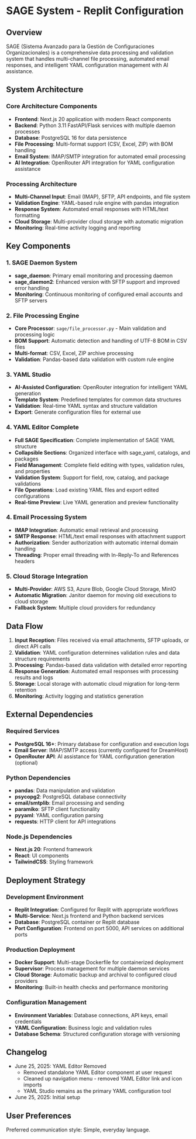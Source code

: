 # SAGE System - Replit Configuration

## Overview

SAGE (Sistema Avanzado para la Gestión de Configuraciones Organizacionales) is a comprehensive data processing and validation system that handles multi-channel file processing, automated email responses, and intelligent YAML configuration management with AI assistance.

## System Architecture

### Core Architecture Components

- **Frontend**: Next.js 20 application with modern React components
- **Backend**: Python 3.11 FastAPI/Flask services with multiple daemon processes
- **Database**: PostgreSQL 16 for data persistence
- **File Processing**: Multi-format support (CSV, Excel, ZIP) with BOM handling
- **Email System**: IMAP/SMTP integration for automated email processing
- **AI Integration**: OpenRouter API integration for YAML configuration assistance

### Processing Architecture

- **Multi-Channel Input**: Email (IMAP), SFTP, API endpoints, and file system
- **Validation Engine**: YAML-based rule engine with pandas integration
- **Response System**: Automated email responses with HTML/text formatting
- **Cloud Storage**: Multi-provider cloud storage with automatic migration
- **Monitoring**: Real-time activity logging and reporting

## Key Components

### 1. SAGE Daemon System
- **sage_daemon**: Primary email monitoring and processing daemon
- **sage_daemon2**: Enhanced version with SFTP support and improved error handling
- **Monitoring**: Continuous monitoring of configured email accounts and SFTP servers

### 2. File Processing Engine
- **Core Processor**: `sage/file_processor.py` - Main validation and processing logic
- **BOM Support**: Automatic detection and handling of UTF-8 BOM in CSV files
- **Multi-format**: CSV, Excel, ZIP archive processing
- **Validation**: Pandas-based data validation with custom rule engine

### 3. YAML Studio
- **AI-Assisted Configuration**: OpenRouter integration for intelligent YAML generation
- **Template System**: Predefined templates for common data structures
- **Validation**: Real-time YAML syntax and structure validation
- **Export**: Generate configuration files for external use

### 4. YAML Editor Complete
- **Full SAGE Specification**: Complete implementation of SAGE YAML structure
- **Collapsible Sections**: Organized interface with sage_yaml, catalogs, and packages
- **Field Management**: Complete field editing with types, validation rules, and properties
- **Validation System**: Support for field, row, catalog, and package validations
- **File Operations**: Load existing YAML files and export edited configurations
- **Real-time Preview**: Live YAML generation and preview functionality

### 4. Email Processing System
- **IMAP Integration**: Automatic email retrieval and processing
- **SMTP Response**: HTML/text email responses with attachment support
- **Authorization**: Sender authorization with automatic internal domain handling
- **Threading**: Proper email threading with In-Reply-To and References headers

### 5. Cloud Storage Integration
- **Multi-Provider**: AWS S3, Azure Blob, Google Cloud Storage, MinIO
- **Automatic Migration**: Janitor daemon for moving old executions to cloud storage
- **Fallback System**: Multiple cloud providers for redundancy

## Data Flow

1. **Input Reception**: Files received via email attachments, SFTP uploads, or direct API calls
2. **Validation**: YAML configuration determines validation rules and data structure requirements
3. **Processing**: Pandas-based data validation with detailed error reporting
4. **Response Generation**: Automated email responses with processing results and logs
5. **Storage**: Local storage with automatic cloud migration for long-term retention
6. **Monitoring**: Activity logging and statistics generation

## External Dependencies

### Required Services
- **PostgreSQL 16+**: Primary database for configuration and execution logs
- **Email Server**: IMAP/SMTP access (currently configured for DreamHost)
- **OpenRouter API**: AI assistance for YAML configuration generation (optional)

### Python Dependencies
- **pandas**: Data manipulation and validation
- **psycopg2**: PostgreSQL database connectivity
- **email/smtplib**: Email processing and sending
- **paramiko**: SFTP client functionality
- **pyyaml**: YAML configuration parsing
- **requests**: HTTP client for API integrations

### Node.js Dependencies
- **Next.js 20**: Frontend framework
- **React**: UI components
- **TailwindCSS**: Styling framework

## Deployment Strategy

### Development Environment
- **Replit Integration**: Configured for Replit with appropriate workflows
- **Multi-Service**: Next.js frontend and Python backend services
- **Database**: PostgreSQL container or Replit database
- **Port Configuration**: Frontend on port 5000, API services on additional ports

### Production Deployment
- **Docker Support**: Multi-stage Dockerfile for containerized deployment
- **Supervisor**: Process management for multiple daemon services
- **Cloud Storage**: Automatic backup and archival to configured cloud providers
- **Monitoring**: Built-in health checks and performance monitoring

### Configuration Management
- **Environment Variables**: Database connections, API keys, email credentials
- **YAML Configuration**: Business logic and validation rules
- **Database Schema**: Structured configuration storage with versioning

## Changelog

- June 25, 2025: YAML Editor Removed
  - Removed standalone YAML Editor component at user request
  - Cleaned up navigation menu - removed YAML Editor link and icon imports
  - YAML Studio remains as the primary YAML configuration tool
- June 25, 2025: Initial setup

## User Preferences

Preferred communication style: Simple, everyday language.